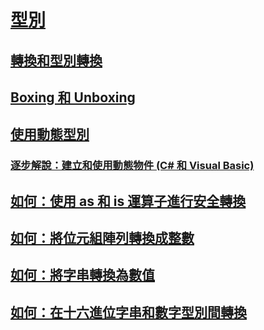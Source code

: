 # [型別](index.md)
## [轉換和型別轉換](casting-and-type-conversions.md)
## [Boxing 和 Unboxing](boxing-and-unboxing.md)
## [使用動態型別](using-type-dynamic.md)
### [逐步解說：建立和使用動態物件 (C# 和 Visual Basic)](walkthrough-creating-and-using-dynamic-objects.md)
## [如何：使用 as 和 is 運算子進行安全轉換](how-to-safely-cast-by-using-as-and-is-operators.md)
## [如何：將位元組陣列轉換成整數](how-to-convert-a-byte-array-to-an-int.md)
## [如何：將字串轉換為數值](how-to-convert-a-string-to-a-number.md)
## [如何：在十六進位字串和數字型別間轉換](how-to-convert-between-hexadecimal-strings-and-numeric-types.md)
